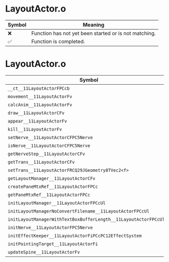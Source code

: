 # LayoutActor.o
| Symbol | Meaning 
| ------------- | ------------- 
| :x: | Function has not yet been started or is not matching. 
| :white_check_mark: | Function is completed. 


# LayoutActor.o
| Symbol | Decompiled? |
| ------------- | ------------- |
| `__ct__11LayoutActorFPCcb` | :white_check_mark: |
| `movement__11LayoutActorFv` | :white_check_mark: |
| `calcAnim__11LayoutActorFv` | :white_check_mark: |
| `draw__11LayoutActorCFv` | :white_check_mark: |
| `appear__11LayoutActorFv` | :white_check_mark: |
| `kill__11LayoutActorFv` | :white_check_mark: |
| `setNerve__11LayoutActorCFPC5Nerve` | :white_check_mark: |
| `isNerve__11LayoutActorCFPC5Nerve` | :white_check_mark: |
| `getNerveStep__11LayoutActorCFv` | :white_check_mark: |
| `getTrans__11LayoutActorCFv` | :x: |
| `setTrans__11LayoutActorFRCQ29JGeometry8TVec2<f>` | :x: |
| `getLayoutManager__11LayoutActorCFv` | :white_check_mark: |
| `createPaneMtxRef__11LayoutActorFPCc` | :x: |
| `getPaneMtxRef__11LayoutActorFPCc` | :x: |
| `initLayoutManager__11LayoutActorFPCcUl` | :white_check_mark: |
| `initLayoutManagerNoConvertFilename__11LayoutActorFPCcUl` | :white_check_mark: |
| `initLayoutManagerWithTextBoxBufferLength__11LayoutActorFPCcUlUl` | :white_check_mark: |
| `initNerve__11LayoutActorFPC5Nerve` | :x: |
| `initEffectKeeper__11LayoutActorFiPCcPC12EffectSystem` | :x: |
| `initPointingTarget__11LayoutActorFi` | :x: |
| `updateSpine__11LayoutActorFv` | :white_check_mark: |
